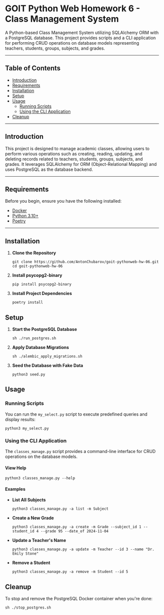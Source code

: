 # GOIT Python Web Homework 6 - Class Management System

A Python-based Class Management System utilizing SQLAlchemy ORM with a PostgreSQL database. This project provides scripts and a CLI application for performing CRUD operations on database models representing teachers, students, groups, subjects, and grades.

---

## Table of Contents

- [Introduction](#introduction)
- [Requirements](#requirements)
- [Installation](#installation)
- [Setup](#setup)
- [Usage](#usage)
  - [Running Scripts](#running-scripts)
  - [Using the CLI Application](#using-the-cli-application)
- [Cleanup](#cleanup)

---

## Introduction

This project is designed to manage academic classes, allowing users to perform various operations such as creating, reading, updating, and deleting records related to teachers, students, groups, subjects, and grades. It leverages SQLAlchemy for ORM (Object-Relational Mapping) and uses PostgreSQL as the database backend.

---

## Requirements

Before you begin, ensure you have the following installed:

- [Docker](https://www.docker.com/get-started)
- [Python 3.10+](https://www.python.org/downloads/)
- [Poetry](https://python-poetry.org/docs/#installation)

---

## Installation

1. **Clone the Repository**

   ```shell
   git clone https://github.com/AntonChubarov/goit-pythonweb-hw-06.git
   cd goit-pythonweb-hw-06
   ```
   
2. **Install psycopg2-binary**

   ```shell
   pip install psycopg2-binary
   ```
   
3. **Install Project Dependencies**

   ```shell
   poetry install
   ```
   
## Setup

1. **Start the PostgreSQL Database**

   ```shell
   sh ./run_postgres.sh
   ```

2. **Apply Database Migrations**

   ```shell
   sh ./alembic_apply_migrations.sh
   ```

3. **Seed the Database with Fake Data**

   ```shell
   python3 seed.py
   ```
   
## Usage

### Running Scripts

You can run the `my_select.py` script to execute predefined queries and display results:
```shell
python3 my_select.py
```

### Using the CLI Application

The `classes_manage.py` script provides a command-line interface for CRUD operations on the database models.

#### View Help

```shell
python3 classes_manage.py --help
```

#### Examples

- **List All Subjects**
   
   ```shell
   python3 classes_manage.py -a list -m Subject
   ```
  
- **Create a New Grade**
   
   ```shell
   python3 classes_manage.py -a create -m Grade --subject_id 1 --student_id 4 --grade 95 --date_of 2024-11-04
   ```
  
- **Update a Teacher's Name**
   
   ```shell
   python3 classes_manage.py -a update -m Teacher --id 3 --name "Dr. Emily Stone"
   ```
  
- **Remove a Student**
   
   ```shell
   python3 classes_manage.py -a remove -m Student --id 5
   ```
  
## Cleanup

To stop and remove the PostgreSQL Docker container when you're done:

```shell
sh ./stop_postgres.sh
```